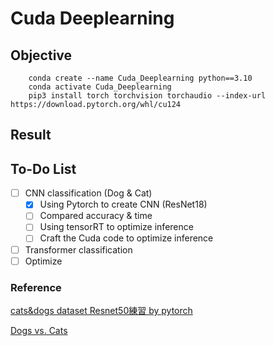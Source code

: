 # Cuda Deeplearning
## Objective


```
    conda create --name Cuda_Deeplearning python==3.10
    conda activate Cuda_Deeplearning
    pip3 install torch torchvision torchaudio --index-url https://download.pytorch.org/whl/cu124
```
## Result

## To-Do List

- [ ] CNN classification (Dog & Cat)
  - [x] Using Pytorch to create CNN (ResNet18)
  - [ ] Compared accuracy & time
  - [ ] Using tensorRT to optimize inference
  - [ ] Craft the Cuda code to optimize inference
- [ ] Transformer classification
- [ ] Optimize 

### Reference
[cats&dogs dataset Resnet50練習 by pytorch](https://ithelp.ithome.com.tw/articles/10288232?sc=rss.iron)

[Dogs vs. Cats](https://www.kaggle.com/competitions/dogs-vs-cats/data)
